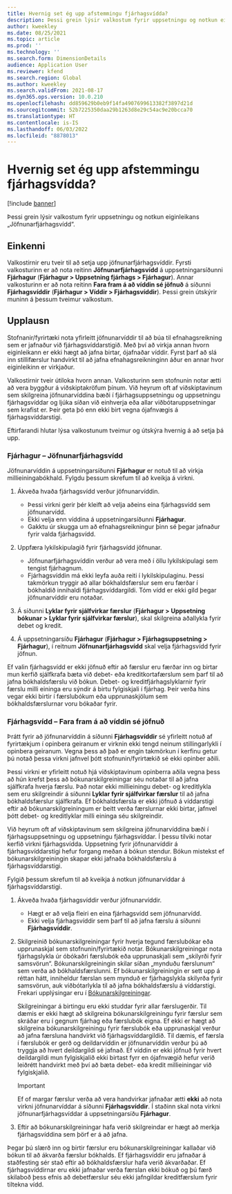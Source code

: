 ```yaml
---
title: Hvernig set ég upp afstemmingu fjárhagsvídda?
description: Þessi grein lýsir valkostum fyrir uppsetningu og notkun eiginleikans „Jöfnunarfjárhagsvídd“.
author: kweekley
ms.date: 08/25/2021
ms.topic: article
ms.prod: ''
ms.technology: ''
ms.search.form: DimensionDetails
audience: Application User
ms.reviewer: kfend
ms.search.region: Global
ms.author: kweekley
ms.search.validFrom: 2021-08-17
ms.dyn365.ops.version: 10.0.210
ms.openlocfilehash: dd859629b0eb9f14fa4907699613382f3897d21d
ms.sourcegitcommit: 52b7225350daa29b1263d8e29c54ac9e20bcca70
ms.translationtype: HT
ms.contentlocale: is-IS
ms.lasthandoff: 06/03/2022
ms.locfileid: "8878013"
---
```

# <a name="how-do-i-set-up-balancing-financial-dimensions"></a>Hvernig set ég upp afstemmingu fjárhagsvídda?

[!include [banner](../includes/banner.md)]

Þessi grein lýsir valkostum fyrir uppsetningu og notkun eiginleikans „Jöfnunarfjárhagsvídd“.

## <a name="symptom"></a>Einkenni

Valkostirnir eru tveir til að setja upp jöfnunarfjárhagsvíddir. Fyrsti valkosturinn er að nota reitinn **Jöfnunarfjárhagsvídd** á uppsetningarsíðunni **Fjárhagur** (**Fjárhagur \> Uppsetning fjárhags \> Fjárhagur**). Annar valkosturinn er að nota reitinn **Fara fram á að víddin sé jöfnuð** á síðunni **Fjárhagsvíddir** (**Fjárhagur \> Víddir \> Fjárhagsvíddir**). Þessi grein útskýrir muninn á þessum tveimur valkostum.

## <a name="resolution"></a>Upplausn

Stofnanir/fyrirtæki nota yfirleitt jöfnunarvíddir til að búa til efnahagsreikning sem er jafnaður við fjárhagsvíddarstigið. Með því að virkja annan hvorn eiginleikann er ekki hægt að jafna birtar, ójafnaðar víddir. Fyrst þarf að slá inn stillifærslur handvirkt til að jafna efnahagsreikninginn áður en annar hvor eiginleikinn er virkjaður.

Valkostirnir tveir útiloka hvorn annan. Valkosturinn sem stofnunin notar ætti að vera byggður á viðskiptakröfum þínum. Við heyrum oft af viðskiptavinum sem skilgreina jöfnunarvíddina bæði í fjárhagsuppsetningu og uppsetningu fjárhagsvíddar og ljúka síðan við einhverja eða allar viðbótaruppsetningar sem krafist er. Þeir geta þó enn ekki birt vegna ójafnvægis á fjárhagsvíddarstigi.

Eftirfarandi hlutar lýsa valkostunum tveimur og útskýra hvernig á að setja þá upp.

### <a name="ledger--balancing-financial-dimension"></a>Fjárhagur – Jöfnunarfjárhagsvídd

Jöfnunarvíddin á uppsetningarsíðunni **Fjárhagur** er notuð til að virkja millieiningabókhald. Fylgdu þessum skrefum til að kveikja á virkni.

1. Ákveða hvaða fjárhagsvídd verður jöfnunarvíddin.

    - Þessi virkni gerir þér kleift að velja aðeins eina fjárhagsvídd sem jöfnunarvídd.
    - Ekki velja enn víddina á uppsetningarsíðunni **Fjárhagur**.
    - Gakktu úr skugga um að efnahagsreikningur þinn sé þegar jafnaður fyrir valda fjárhagsvídd.

2. Uppfæra lykilskipulagið fyrir fjárhagsvídd jöfnunar.

    - Jöfnunarfjárhagsvíddin verður að vera með í öllu lykilskipulagi sem tengist fjárhagnum.
    - Fjárhagsvíddin má ekki leyfa auða reiti í lykilskipulaginu. Þessi takmörkun tryggir að allar bókhaldsfærslur sem eru færðar í bókhaldið innihaldi fjárhagsvíddargildi. Tóm vídd er ekki gild þegar jöfnunarvíddir eru notaðar.

3. Á síðunni **Lyklar fyrir sjálfvirkar færslur** (**Fjárhagur \> Uppsetning bókunar \> Lyklar fyrir sjálfvirkar færslur**), skal skilgreina aðallykla fyrir debet og kredit.
4. Á uppsetningarsíðu **Fjárhagur** (**Fjárhagur \> Fjárhagsuppsetning \> Fjárhagur**), í reitnum **Jöfnunarfjárhagsvídd** skal velja fjárhagsvídd fyrir jöfnun.

Ef valin fjárhagsvídd er ekki jöfnuð eftir að færslur eru færðar inn og birtar mun kerfið sjálfkrafa bæta við debet- eða kreditkortafærslum sem þarf til að jafna bókhaldsfærslu við bókun. Debet- og kreditfjárhagslyklarnir fyrir færslu milli eininga eru sýndir á birtu fylgiskjali í fjárhag. Þeir verða hins vegar ekki birtir í færslubókum eða upprunaskjölum sem bókhaldsfærslurnar voru bókaðar fyrir.

### <a name="financial-dimensions--require-the-dimension-to-be-balanced"></a>Fjárhagsvídd – Fara fram á að víddin sé jöfnuð

Þrátt fyrir að jöfnunarvíddin á síðunni **Fjárhagsvíddir** sé yfirleitt notuð af fyrirtækjum í opinbera geiranum er virknin ekki tengd neinum stillingarlykli í opinbera geiranum. Vegna þess að það er engin takmörkun í kerfinu getur þú notað þessa virkni jafnvel þótt stofnunin/fyrirtækið sé ekki opinber aðili.

Þessi virkni er yfirleitt notuð hjá viðskiptavinum opinberra aðila vegna þess að hún krefst þess að bókunarskilgreiningar séu notaðar til að jafna sjálfkrafa hverja færslu. Það notar ekki millieiningu debet- og kreditlykla sem eru skilgreindir á síðunni **Lyklar fyrir sjálfvirkar færslur** til að jafna bókhaldsfærslur sjálfkrafa. Ef bókhaldsfærsla er ekki jöfnuð á víddarstigi eftir að bókunarskilgreiningum er beitt verða færslurnar ekki birtar, jafnvel þótt debet- og kreditlyklar milli eininga séu skilgreindir.

Við heyrum oft af viðskiptavinum sem skilgreina jöfnunarvíddina bæði í fjárhagsuppsetningu og uppsetningu fjárhagsvíddar. Í þessu tilviki notar kerfið virkni fjárhagsvídda. Uppsetning fyrir jöfnunarvíddir á fjárhagsvíddarstigi hefur forgang meðan á bókun stendur. Bókun mistekst ef bókunarskilgreiningin skapar ekki jafnaða bókhaldsfærslu á fjárhagsvíddarstigi.

Fylgið þessum skrefum til að kveikja á notkun jöfnunarvíddar á fjárhagsvíddarstigi.

1. Ákveða hvaða fjárhagsvíddir verður jöfnunarvíddir.

    - Hægt er að velja fleiri en eina fjárhagsvídd sem jöfnunarvídd.
    - Ekki velja fjárhagsvíddir sem þarf til að jafna færslu á síðunni **Fjárhagsvíddir**.

2. Skilgreinið bókunarskilgreiningar fyrir hverja tegund færslubókar eða upprunaskjal sem stofnunin/fyrirtækið notar. Bókunarskilgreiningar nota fjárhagslykla úr óbókaðri færslubók eða upprunaskjali sem „skilyrði fyrir samsvörun“. Bókunarskilgreiningin skilar síðan „mynduðu færslunum“ sem verða að bókhaldsfærslunni. Ef bókunarskilgreiningin er sett upp á réttan hátt, inniheldur færslan sem mynduð er fjárhagslykla skilyrða fyrir samsvörun, auk viðbótarlykla til að jafna bókhaldsfærslu á víddarstigi. Frekari upplýsingar eru í [Bókunarskilgreiningar](posting-definitions.md). 
   
   Skilgreiningar á birtingu eru ekki studdar fyrir allar færslugerðir. Til dæmis er ekki hægt að skilgreina bókunarskilgreiningu fyrir færslur sem skráðar eru í gegnum fjárhag eða færslubók eigna. Ef ekki er hægt að skilgreina bókunarskilgreiningu fyrir færslubók eða upprunaskjal verður að jafna færsluna handvirkt við fjárhagsvíddargildið. Til dæmis, ef færsla í færslubók er gerð og deildarvíddin er jöfnunarvíddin verður þú að tryggja að hvert deildargildi sé jafnað.  Ef víddin er ekki jöfnuð fyrir hvert deildargildi mun fylgiskjalið ekki birtast fyrr en ójafnvægið hefur verið leiðrétt handvirkt með því að bæta debet- eða kredit millieiningar við fylgiskjalið. 

    > [!IMPORTANT]
    > Ef of margar færslur verða að vera handvirkar jafnaðar ætti **ekki** að nota virkni jöfnunarvíddar á síðunni **Fjárhagsvíddir**. Í staðinn skal nota virkni jöfnunarfjárhagsvíddar á uppsetningarsíðu **Fjárhagur**.

3. Eftir að bókunarskilgreiningar hafa verið skilgreindar er hægt að merkja fjárhagsvíddina sem þörf er á að jafna.

Þegar þú slærð inn og birtir færslur eru bókunarskilgreiningar kallaðar við bókun til að ákvarða færslur bókhalds. Ef fjárhagsvíddir eru jafnaðar á staðfesting sér stað eftir að bókhaldsfærslur hafa verið ákvarðaðar. Ef fjárhagsvíddirnar eru ekki jafnaðar verða færslan ekki bókuð og þú færð skilaboð þess efnis að debetfærslur séu ekki jafngildar kreditfærslum fyrir tiltekna vídd.
